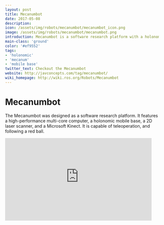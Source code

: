 ```yaml
---
layout: post
title: Mecanumbot
date: 2017-05-08
description:
icon: /assets/img/robots/mecanumbot/mecanumbot_icon.png
image: /assets/img/robots/mecanumbot/mecanumbot.png
introduction: Mecanumbot is a software research platform with a holonomic base
main-class: 'ground'
color: '#ef9552'
tags:
- 'holonomic'
- 'mecanum'
- 'mobile base'
twitter_text: Checkout the Mecanumbot
website: http://javconcepts.com/tag/mecanumbot/
wiki_homepage: http://wiki.ros.org/Robots/Mecanumbot
---
```


# Mecanumbot

The Mecanumbot was designed as a software research platform.
It features a high-performance multi-core computer, a holonomic mobile base, a 2D laser scanner, and a Microsoft Kinect.
It is capable of teleoperation, and following a red ball.

<iframe width="480" height="270" src="https://www.youtube-nocookie.com/embed/6A4Kd9i8JTE" frameborder="0" allowfullscreen></iframe>
